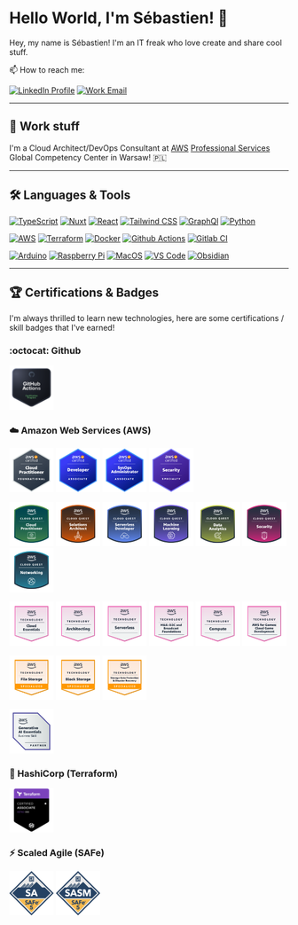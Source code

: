 # Hello World, I'm Sébastien! 👋

Hey, my name is Sébastien! I'm an IT freak who love create and share cool stuff.

📫 How to reach me:

[![LinkedIn Profile](https://img.shields.io/badge/LinkedIn-Profile-blue?logo=linkedin)](https://linkedin.com/in/serresebastien/)
[![Work Email](https://img.shields.io/badge/Work-e--Mail-blue?logo=amazonwebservices)](mailto://sserre@amazon.com)

---

## 💼 Work stuff

I'm a Cloud Architect/DevOps Consultant at [AWS](https://aws.amazon.com) [Professional Services](https://aws.amazon.com/professional-services/) Global Competency Center in Warsaw! 🇵🇱

---

## 🛠️ Languages & Tools

[![TypeScript](https://img.shields.io/badge/TypeScript-3178C6?style=flat-square&logo=typescript&logoColor=white)](https://www.typescriptlang.org/)
[![Nuxt](https://img.shields.io/badge/Nuxt-00DC82?style=flat-square&logo=nuxtdotjs&logoColor=white)](https://nuxt.com/)
[![React](https://img.shields.io/badge/React-61DAFB?style=flat-square&logo=react&logoColor=white)](https://react.dev/)
[![Tailwind CSS](https://img.shields.io/badge/Tailwind%20CSS-38B2AC?style=flat-square&logo=tailwind-css&logoColor=white)](https://tailwindcss.com/)
[![GraphQl](https://img.shields.io/badge/GraphQL-E10098?style=flat-square&logo=graphql&logoColor=white)](https://graphql.org/)
[![Python](https://img.shields.io/badge/Python-3776AB?style=flat-square&logo=python&logoColor=white)](https://www.python.org/)

[![AWS](https://img.shields.io/badge/AWS-FF9900?style=flat-square&logo=amazonwebservices&logoColor=white)](https://aws.amazon.com/)
[![Terraform](https://img.shields.io/badge/Terraform-844FBA?style=flat-square&logo=terraform&logoColor=white)](https://www.terraform.io/)
[![Docker](https://img.shields.io/badge/Docker-2496ED?style=flat-square&logo=docker&logoColor=white)](https://www.docker.com/)
[![Github Actions](https://img.shields.io/badge/GitHub%20Actions-181717?style=flat-square&logo=github&logoColor=white)](https://github.com/features/actions)
[![Gitlab CI](https://img.shields.io/badge/GitLab%20CI-FC6D26?style=flat-square&logo=gitlab&logoColor=white)](https://docs.gitlab.com/ee/ci/)

[![Arduino](https://img.shields.io/badge/Arduino-00878F?style=flat-square&logo=arduino&logoColor=white)](https://www.arduino.cc/)
[![Raspberry Pi](https://img.shields.io/badge/Raspberry%20Pi-A22846?style=flat-square&logo=raspberrypi&logoColor=white)](https://www.raspberrypi.org/)
[![MacOS](https://img.shields.io/badge/MacOS-black?style=flat-square&logo=apple)](https://www.apple.com/macos/)
[![VS Code](https://img.shields.io/badge/VS%20Code-007ACC?style=flat-square&logo=visualstudiocode)](https://code.visualstudio.com/)
[![Obsidian](https://img.shields.io/badge/Obsidian-7C3AED?style=flat-square&logo=obsidian)](https://obsidian.md/)

---

## 🏆 Certifications & Badges

I'm always thrilled to learn new technologies, here are some certifications / skill badges that I've earned!

### :octocat: Github

[<img alt="GitHub Actions" width="80px" src="images/github-actions.png" />](https://www.credly.com/badges/a3161fe0-926c-4d4c-9bef-1e1eddc39c59/public_url)

### ☁️ Amazon Web Services (AWS)

[<img alt="AWS Certified Cloud Practitioner" width="80px" src="images/aws-certified-cloud-practitioner.png" />](https://www.credly.com/badges/1903123a-bc97-488d-be02-4b9ba8675199/public_url)
[<img alt="AWS Certified Developer Associate" width="80px" src="images/aws-certified-developer-associate.png" />](https://www.credly.com/badges/351e251d-50a0-46f7-9af0-f02cc598e37d/public_url)
[<img alt="AWS Certified SysOps Administrator Associate" width="80px" src="images/aws-certified-sysops-administrator-associate.png" />](https://www.credly.com/badges/a386a7d3-3a0f-4a73-b885-c05fffa60613/public_url)
[<img alt="AWS Certified Security Specialty" width="80px" src="images/aws-certified-security-specialty.png" />](https://www.credly.com/badges/df832a61-e103-4b79-bd99-3c24c961ba02/public_url)

[<img alt="AWS Cloud Quest Cloud Practitioner" width="80px" src="images/aws-cloud-quest-cloud-practitioner.png" />](https://www.credly.com/badges/eafe3943-20f5-4e58-99e3-42db25bbdf1a/public_url)
[<img alt="AWS Cloud Quest Solutions Architect" width="80px" src="images/aws-cloud-quest-solutions-architect.png" />](https://www.credly.com/badges/141fb19a-d7ca-4617-95dd-7234f93eced8/public_url)
[<img alt="AWS Cloud Quest Serverless Developer" width="80px" src="images/aws-cloud-quest-serverless-developer.png" />](https://www.credly.com/badges/c73003a5-f543-4752-899d-4391c930ef7a/public_url)
[<img alt="AWS Cloud Quest Machine Learning" width="80px" src="images/aws-cloud-quest-machine-learning.png" />](https://www.credly.com/badges/1b39641c-4bee-46f5-8ba8-2ccf82477c5c/public_url)
[<img alt="AWS Cloud Quest Data Analytics" width="80px" src="images/aws-cloud-quest-data-analytics.png" />](https://www.credly.com/badges/25f48fa0-c9f6-453a-86fe-7e9ab3dd4468/public_url)
[<img alt="AWS Cloud Quest Security" width="80px" src="images/aws-cloud-quest-security.png" />](https://www.credly.com/badges/eb3e456f-7122-4a2f-838e-c46695852556/public_url)
[<img alt="AWS Cloud Quest Networking" width="80px" src="images/aws-cloud-quest-networking.png" />](https://www.credly.com/badges/ffe4fc1b-8892-4c3a-9a13-b092ec58a61c/public_url)

[<img alt="AWS Knowledge Cloud Essentials" width="80px" src="images/aws-knowledge-cloud-essentials.png" />](https://www.credly.com/badges/0c218b4b-fc33-43f8-9131-b4cd19b480b9/public_url)
[<img alt="AWS Knowledge Architecting" width="80px" src="images/aws-knowledge-architecting.png" />](https://www.credly.com/badges/519fe72d-1a5e-4d39-b174-590ba673beb3/public_url)
[<img alt="AWS Knowledge Serverless" width="80px" src="images/aws-knowledge-serverless.png" />](https://www.credly.com/badges/c494e93c-7e7d-4beb-b046-c3230db6079c/public_url)
[<img alt="AWS Knowledge Media & Entertainment Direct-to-Consumer and Broadcast Foundations" width="80px" src="images/aws-knowledge-media-entertainment.png" />](https://www.credly.com/badges/e304c5af-1c3d-415c-acbd-38aadb216c08/public_url)
[<img alt="AWS Knowledge Compute" width="80px" src="images/aws-knowledge-compute.png" />](https://www.credly.com/badges/2d068899-c8c4-49b3-b3c7-238f33ce0600/public_url)
[<img alt="AWS Knowledge Cloud Game Development" width="80px" src="images/aws-knowledge-cloud-game-development.png" />](https://www.credly.com/badges/d0ce95e7-008d-4f7a-bd1e-7c3487bc181d/public_url)

[<img alt="AWS Knowledge File Storage" width="80px" src="images/aws-knowledge-file-storage.png" />](https://www.credly.com/badges/285d64c4-9620-4d5e-a9be-0b566be13319/public_url)
[<img alt="AWS Knowledge Block Storage" width="80px" src="images/aws-knowledge-block-storage.png" />](https://www.credly.com/badges/de1bc66d-ac44-45cf-a4a8-bcd8459f02c8/public_url)
[<img alt="AWS Knowledge Storage Data Protection & Disaster Recovery Storage" width="80px" src="images/aws-knowledge-data-protection-disaster-recovery.png" />](https://www.credly.com/badges/accf7da8-f1b0-4a2f-b4a8-29e924281110/public_url)

[<img alt="AWS Partner Generative AI Essentials" width="80px" src="images/aws-partner-generative-ai-essentials.png" />](https://www.credly.com/badges/48310cf9-2af3-412a-acf7-9aa66e5293d7/public_url)

### 🚀 HashiCorp (Terraform)

[<img alt="Terraform Certified Associate" width="80px" src="images/terraform-associate.png" />](https://www.credly.com/badges/1e995bd3-ed37-481e-8259-940efb249f9d/public_url)

### ⚡ Scaled Agile (SAFe)

[<img alt="Certified SAFe 5 Agilist" width="80px" src="images/certified-safe-5-agilist.png" />](https://www.credly.com/badges/52d386b1-759d-4ed6-9672-4df695b1b34b/public_url)
[<img alt="Certified SAFe 5 Advanced Scrum Master" width="80px" src="images/certified-safe-5-advanced-scrum-master.png" />](https://www.credly.com/badges/3b15baa7-437a-4b32-92f2-54b78ba3fc32/public_url)
